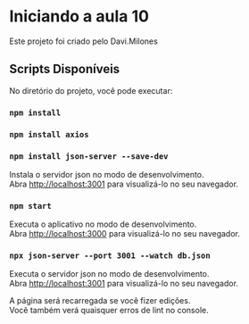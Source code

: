 # Iniciando a aula 10

Este projeto foi criado pelo Davi.Milones

## Scripts Disponíveis

No diretório do projeto, você pode executar:

### `npm install`

### `npm install axios`

### `npm install json-server --save-dev`

Instala o servidor json no modo de desenvolvimento.\
Abra [http://localhost:3001](http://localhost:3001) para visualizá-lo no seu navegador.

### `npm start`

Executa o aplicativo no modo de desenvolvimento.\
Abra [http://localhost:3000](http://localhost:3000) para visualizá-lo no seu navegador.


### `npx json-server --port 3001 --watch db.json`

Executa o servidor json no modo de desenvolvimento.\
Abra [http://localhost:3001](http://localhost:3001) para visualizá-lo no seu navegador.

A página será recarregada se você fizer edições.\
Você também verá quaisquer erros de lint no console.




